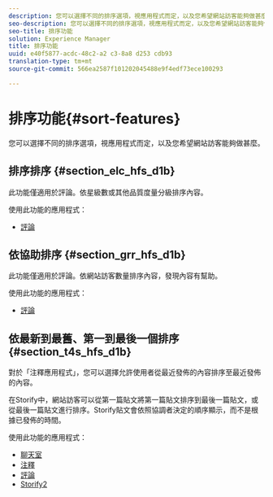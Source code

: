 ```yaml
---
description: 您可以選擇不同的排序選項，視應用程式而定，以及您希望網站訪客能夠做甚麼。
seo-description: 您可以選擇不同的排序選項，視應用程式而定，以及您希望網站訪客能夠做甚麼。
seo-title: 排序功能
solution: Experience Manager
title: 排序功能
uuid: e40f5877-acdc-48c2-a2 c3-8a8 d253 cdb93
translation-type: tm+mt
source-git-commit: 566ea2587f101202045488e9f4edf73ece100293

---
```



# 排序功能{#sort-features}

您可以選擇不同的排序選項，視應用程式而定，以及您希望網站訪客能夠做甚麼。

## 排序排序 {#section_elc_hfs_d1b}

此功能僅適用於評論。依星級數或其他品質度量分級排序內容。

使用此功能的應用程式：

* [評論](/help/using/c-about-apps/c-reviews-app/c-reviews-app.md#c_reviews_app)

## 依協助排序 {#section_grr_hfs_d1b}

此功能僅適用於評論。依網站訪客數量排序內容，發現內容有幫助。

使用此功能的應用程式：

* [評論](/help/using/c-about-apps/c-reviews-app/c-reviews-app.md#c_reviews_app)

## 依最新到最舊、第一到最後一個排序 {#section_t4s_hfs_d1b}

對於「注釋應用程式」，您可以選擇允許使用者從最近發佈的內容排序至最近發佈的內容。

在Storify中，網站訪客可以從第一篇貼文將第一篇貼文排序到最後一篇貼文，或從最後一篇貼文進行排序。Storify貼文會依照協調者決定的順序顯示，而不是根據已發佈的時間。

使用此功能的應用程式：

* [聊天室](/help/using/c-about-apps/c-chat-app/c-chat-app.md#c_chat_app)
* [注釋](/help/using/c-about-apps/c-comments/c-comments.md)
* [評論](/help/using/c-about-apps/c-reviews-app/c-reviews-app.md#c_reviews_app)
* [Storify2](/help/using/c-about-apps/c-storify2/c-storify2.md#c_storify2)

